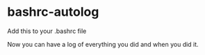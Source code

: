 # bashrc-autolog
Add this to your .bashrc file

Now you can have a log of everything you did and when you did it.
